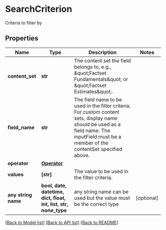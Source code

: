 # SearchCriterion

Criteria to filter by

## Properties
Name | Type | Description | Notes
------------ | ------------- | ------------- | -------------
**content_set** | **str** | The content set the field belongs to, e.g., \&quot;Factset Fundamentals\&quot; or \&quot;Factset Estimates\&quot;. | 
**field_name** | **str** | The field name to be used in the filter criteria. For custom content sets, display name should be used as a field name. The inputField must be a member of the contentSet specified above. | 
**operator** | [**Operator**](Operator.md) |  | 
**values** | **[str]** | The value to be used in the filter criteria. | 
**any string name** | **bool, date, datetime, dict, float, int, list, str, none_type** | any string name can be used but the value must be the correct type | [optional]

[[Back to Model list]](../README.md#documentation-for-models) [[Back to API list]](../README.md#documentation-for-api-endpoints) [[Back to README]](../README.md)


